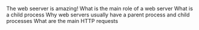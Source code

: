The web seerver is amazing!
What is the main role of a web server
What is a child process
Why web servers usually have a parent process and child processes
What are the main HTTP requests

